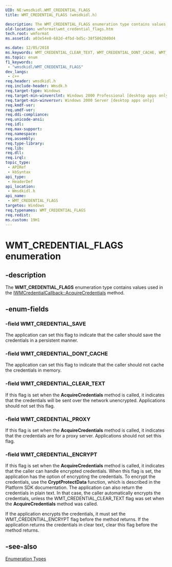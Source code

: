 ```yaml
---
UID: NE:wmsdkidl.WMT_CREDENTIAL_FLAGS
title: WMT_CREDENTIAL_FLAGS (wmsdkidl.h)

description: The WMT_CREDENTIAL_FLAGS enumeration type contains values used in the IWMCredentialCallback::AcquireCredentials method.
old-location: wmformat\wmt_credential_flags.htm
tech.root: wmformat
ms.assetid: a03e54e8-682d-4fbd-bd5c-38f58620d0d4

ms.date: 12/05/2018
ms.keywords: WMT_CREDENTIAL_CLEAR_TEXT, WMT_CREDENTIAL_DONT_CACHE, WMT_CREDENTIAL_ENCRYPT, WMT_CREDENTIAL_FLAGS, WMT_CREDENTIAL_FLAGS enumeration [windows Media Format], WMT_CREDENTIAL_PROXY, WMT_CREDENTIAL_SAVE, wmformat.wmt_credential_flags, wmsdkidl/WMT_CREDENTIAL_CLEAR_TEXT, wmsdkidl/WMT_CREDENTIAL_DONT_CACHE, wmsdkidl/WMT_CREDENTIAL_ENCRYPT, wmsdkidl/WMT_CREDENTIAL_FLAGS, wmsdkidl/WMT_CREDENTIAL_PROXY, wmsdkidl/WMT_CREDENTIAL_SAVE
ms.topic: enum
f1_keywords: 
 - "wmsdkidl/WMT_CREDENTIAL_FLAGS"
dev_langs:
 - c++
req.header: wmsdkidl.h
req.include-header: Wmsdk.h
req.target-type: Windows
req.target-min-winverclnt: Windows 2000 Professional [desktop apps only],Windows Media Format 7 SDK, or later versions of the SDK
req.target-min-winversvr: Windows 2000 Server [desktop apps only]
req.kmdf-ver: 
req.umdf-ver: 
req.ddi-compliance: 
req.unicode-ansi: 
req.idl: 
req.max-support: 
req.namespace: 
req.assembly: 
req.type-library: 
req.lib: 
req.dll: 
req.irql: 
topic_type:
 - APIRef
 - kbSyntax
api_type:
 - HeaderDef
api_location:
 - Wmsdkidl.h
api_name:
 - WMT_CREDENTIAL_FLAGS
targetos: Windows
req.typenames: WMT_CREDENTIAL_FLAGS
req.redist: 
ms.custom: 19H1
---
```


# WMT_CREDENTIAL_FLAGS enumeration


## -description



The <b>WMT_CREDENTIAL_FLAGS</b> enumeration type contains values used in the <a href="https://docs.microsoft.com/windows/desktop/api/wmsdkidl/nf-wmsdkidl-iwmcredentialcallback-acquirecredentials">IWMCredentialCallback::AcquireCredentials</a> method.




## -enum-fields




### -field WMT_CREDENTIAL_SAVE

The application can set this flag to indicate that the caller should save the credentials in a persistent manner.


### -field WMT_CREDENTIAL_DONT_CACHE

The application can set this flag to indicate that the caller should not cache the credentials in memory.


### -field WMT_CREDENTIAL_CLEAR_TEXT

If this flag is set when the <b>AcquireCredentials</b> method is called, it indicates that the credentials will be sent over the network unencrypted. Applications should not set this flag.


### -field WMT_CREDENTIAL_PROXY

If this flag is set when the <b>AcquireCredentials</b> method is called, it indicates that the credentials are for a proxy server. Applications should not set this flag.


### -field WMT_CREDENTIAL_ENCRYPT

If this flag is set when the <b>AcquireCredentials</b> method is called, it indicates that the caller can handle encrypted credentials. When this flag is set, the application has the option of encrypting the credentials. To encrypt the credentials, use the <b>CryptProtectData</b> function, which is described in the Platform SDK documentation. The application can also return the credentials in plain text. In that case, the caller automatically encrypts the credentials, unless the WMT_CREDENTIAL_CLEAR_TEXT flag was set when the <b>AcquireCredentials</b> method was called.

If the application encrypts the credentials, it must set the WMT_CREDENTIAL_ENCRYPT flag before the method returns. If the application returns the credentials in clear text, clear this flag before the method returns.


## -see-also




<a href="https://docs.microsoft.com/windows/desktop/wmformat/enumeration-types">Enumeration Types</a>
 

 

